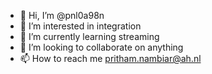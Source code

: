 - 👋 Hi, I’m @pnl0a98n
- 👀 I’m interested in integration
- 🌱 I’m currently learning streaming
- 💞️ I’m looking to collaborate on anything
- 📫 How to reach me pritham.nambiar@ah.nl

<!---
pnl0a98n/pnl0a98n is a ✨ special ✨ repository because its `README.md` (this file) appears on your GitHub profile.
You can click the Preview link to take a look at your changes.
--->
